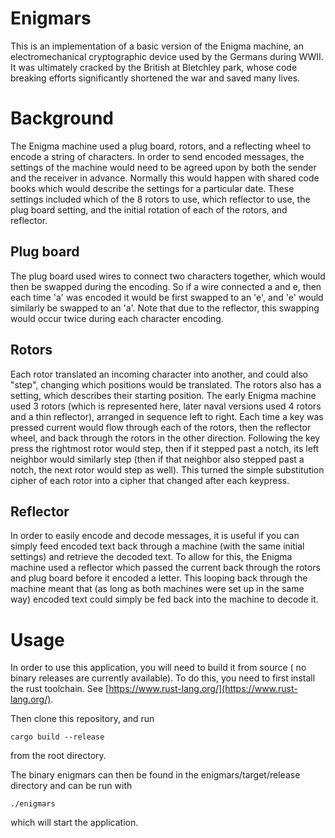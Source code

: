 # Enigmars
This is an implementation of a basic version of the Enigma machine, 
an electromechanical cryptographic device used by the Germans during WWII.
It was ultimately cracked by the British at Bletchley park, whose 
code breaking efforts significantly shortened the war and saved many lives. 

# Background
The Enigma machine used a plug board, rotors, and a reflecting wheel 
to encode a string of characters. In order to send encoded messages, 
the settings of the machine would need to be agreed upon by both 
the sender and the receiver in advance. Normally this would happen 
with shared code books which would describe the settings for a 
particular date. These settings included which of the 8 rotors to use, 
which reflector to use, the plug board setting, and the initial 
rotation of each of the rotors, and reflector. 

## Plug board
The plug board used wires to connect two characters together, 
which would then be swapped during the encoding. So if a 
wire connected a and e, then each time 'a' was encoded it would be first
swapped to an 'e', and 'e' would similarly be swapped to an 'a'. 
Note that due to the reflector, this swapping would occur twice 
during each character encoding. 

## Rotors
Each rotor translated an incoming character into another, 
and could also "step", changing which positions would be translated. 
The rotors also has a setting, which describes their starting position.
The early Enigma machine used 3 rotors (which is represented here, 
later naval versions used 4 rotors and a thin reflector), arranged in
sequence left to right. Each time a key was pressed current would 
flow through each of the rotors, then the reflector wheel, and back
through the rotors in the other direction. Following the key press
the rightmost rotor would step, then if it stepped past a notch, 
its left neighbor would similarly step (then if that neighbor 
also stepped past a notch, the next rotor would step as well). 
This turned the simple substitution cipher of each rotor into a 
cipher that changed after each keypress. 

## Reflector
In order to easily encode and decode messages, it is useful if you 
can simply feed encoded text back through a machine (with the same 
initial settings) and retrieve the decoded text. To allow for this, 
the Enigma machine used a reflector which passed the current back through 
the rotors and plug board before it encoded a letter. This looping 
back through the machine meant that (as long as both machines 
were set up in the same way) encoded text could simply be fed 
back into the machine to decode it.

# Usage
In order to use this application, you will need to build it from source (
no binary releases are currently available). To do this, you need to 
first install the rust toolchain. See [https://www.rust-lang.org/](https://www.rust-lang.org/). 
  
Then clone this repository, and run
```shell
cargo build --release
```
from the root directory. 
  
The binary enigmars can then be found in the enigmars/target/release directory
and can be run with 
```shell
./enigmars
```
which will start the application. 